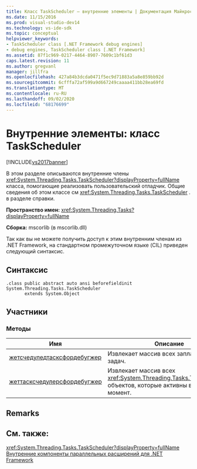 ```yaml
---
title: Класс TaskScheduler — внутренние элементы | Документация Майкрософт
ms.date: 11/15/2016
ms.prod: visual-studio-dev14
ms.technology: vs-ide-sdk
ms.topic: conceptual
helpviewer_keywords:
- TaskScheduler class [.NET Framework debug engines]
- debug engines, TaskScheduler class [.NET Framework]
ms.assetid: 87f1c969-0217-4464-8907-7609c1bf61d3
caps.latest.revision: 11
ms.author: gregvanl
manager: jillfra
ms.openlocfilehash: 427a84b3dcda0471f5ec9d71883a5a8e859bb92d
ms.sourcegitcommit: 6cfffa72af599a9d667249caaaa411bb28ea69fd
ms.translationtype: MT
ms.contentlocale: ru-RU
ms.lasthandoff: 09/02/2020
ms.locfileid: "68176699"
---
```

# <a name="taskscheduler-class---internal-members"></a>Внутренние элементы: класс TaskScheduler
[!INCLUDE[vs2017banner](../../includes/vs2017banner.md)]

В этом разделе описываются внутренние члены <xref:System.Threading.Tasks.TaskScheduler?displayProperty=fullName> класса, помогающие реализовать пользовательский отладчик. Общие сведения об этом классе см <xref:System.Threading.Tasks.TaskScheduler> . в разделе справки.  
  
 **Пространство имен:** <xref:System.Threading.Tasks?displayProperty=fullName>  
  
 **Сборка:** mscorlib (в mscorlib.dll)  
  
 Так как вы не можете получить доступ к этим внутренним членам из .NET Framework, на стандартном промежуточном языке (CIL) приведен следующий синтаксис.  
  
## <a name="syntax"></a>Синтаксис  
  
```  
.class public abstract auto ansi beforefieldinit System.Threading.Tasks.TaskScheduler  
       extends System.Object  
```  
  
## <a name="members"></a>Участники  
  
### <a name="methods"></a>Методы  
  
|Имя|Описание|  
|----------|-----------------|  
|[жетсчедуледтасксфордебугжер](../../extensibility/debugger/getscheduledtasksfordebugger-method.md)|Извлекает массив всех запланированных задач.|  
|[жеттасксчедулерсфордебугжер](../../extensibility/debugger/gettaskschedulersfordebugger-method.md)|Извлекает массив всех <xref:System.Threading.Tasks.TaskScheduler> объектов, которые активны в данный момент.|  
  
## <a name="remarks"></a>Remarks  
  
## <a name="see-also"></a>См. также:  
 <xref:System.Threading.Tasks.TaskScheduler?displayProperty=fullName>   
 [Внутренние компоненты параллельных расширений для .NET Framework](../../extensibility/debugger/parallel-extension-internals-for-the-dotnet-framework.md)
